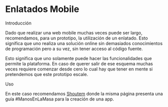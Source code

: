 # Enlatados Mobile

Introducción

Dado que realizar una web mobile muchas veces puede ser largo, recomendamos, para un prototipo, la utilización de un enlatado. Esto significa que uno realiza una solución online sin demasiados conocimientos de programación pero a su vez, sin tener acceso al código fuente.

Esto significa que uno solamente puede hacer las funcionalidades que permite la plataforma. En caso de querer salir de ese esquema muchas veces requiere comenzar desde cero lo cual hay que tener en mente si pretendemos que este prototipo escale.

Uso

En este caso recomendamos [Shoutem](http://www.shoutem.com/) donde la misma página presenta una guía #ManosEnLaMasa para la creación de una app.
